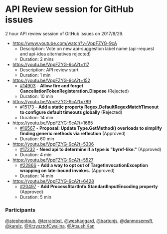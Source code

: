 # API Review session for GitHub issues

2 hour API review session of GitHub issues on 2017/8/29.

* https://www.youtube.com/watch?v=VppFZYG-9cA
  * Description: Vote on new api-suggestion label name (api-request and api-idea alternatives rejected)
  * Duration: 2 mins
* https://youtu.be/VppFZYG-9cA?t=117
  * Description: API review start
  * Duration: 1 min
* https://youtu.be/VppFZYG-9cA?t=152
  * [#14903](https://github.com/dotnet/corefx/issues/14903) - **Allow fire and forget CancellationTokenRegisteration.Dispose** (Rejected)
  * Duration: 10 min
* https://youtu.be/VppFZYG-9cA?t=789
  * [#15173](https://github.com/dotnet/corefx/issues/15173) - **Add a static property Regex.DefaultRegexMatchTimeout to configure default timeouts globally** (Rejected)
  * Duration: 14 min
* https://youtu.be/VppFZYG-9cA?t=1685
  * [#16567](https://github.com/dotnet/corefx/issues/16567) - **Proposal: Update Type.GetMethod() overloads to simplify finding generic methods via reflection** (Approved)
  * Duration: 60 min
* https://youtu.be/VppFZYG-9cA?t=5306
  * [#17232](https://github.com/dotnet/corefx/issues/17232) - **Need api to determine if a type is "byref-like."** (Approved)
  * Duration: 4 min
* https://youtu.be/VppFZYG-9cA?t=5527
  * [#22866](https://github.com/dotnet/corefx/issues/22866) - **Add a way to opt out of TargetInvocationException wrapping on late-bound invokes.** (Approved)
  * Duration: 14 min
* https://youtu.be/VppFZYG-9cA?t=6428
  * [#20497](https://github.com/dotnet/corefx/issues/20497) - **Add ProcessStartInfo.StandardInputEncoding property** (Approved)
  * Duration: 5 min


### Participants

[@stephentoub](https://github.com/stephentoub), [@terrajobst](https://github.com/terrajobst), [@weshaggard](https://github.com/weshaggard), [@bartonjs](https://github.com/bartonjs), [@danmosemsft](https://github.com/danmosemsft), [@karelz](https://github.com/karelz), [@KrzysztofCwalina](https://github.com/KrzysztofCwalina), [@AtsushiKan](https://github.com/AtsushiKan)
